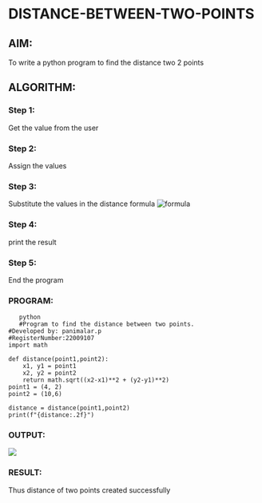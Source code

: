 # DISTANCE-BETWEEN-TWO-POINTS

## AIM:
To write a python program to find the distance two 2 points
## ALGORITHM:
### Step 1:
Get the value from the user
### Step 2: 
Assign the values
### Step 3: 
Substitute the values in the distance formula  ![formula](/formula.jpg)
### Step 4: 
print the result
### Step 5: 
End the program
### PROGRAM:
~~~
   python
   #Program to find the distance between two points.
#Developed by: panimalar.p
#RegisterNumber:22009107
import math 

def distance(point1,point2):
    x1, y1 = point1
    x2, y2 = point2
    return math.sqrt((x2-x1)**2 + (y2-y1)**2)
point1 = (4, 2)
point2 = (10,6)
    
distance = distance(point1,point2)
print(f"{distance:.2f}")
~~~  


### OUTPUT:
![](./distance.png)



### RESULT:
Thus distance of two points created successfully
